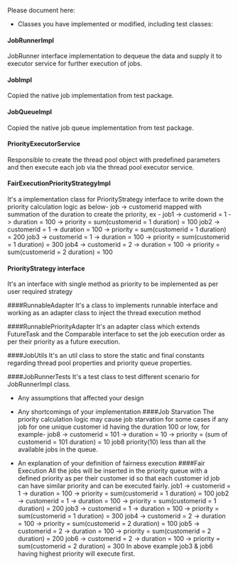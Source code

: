 Please document here:
* Classes you have implemented or modified, including test classes:

#### JobRunnerImpl
JobRunner interface implementation to dequeue the data and supply it to executor service for further execution of jobs.

#### JobImpl
Copied the native job implementation from test package.

#### JobQueueImpl
Copied the native job queue implementation from test package.

#### PriorityExecutorService
Responsible to create the thread pool object with predefined parameters and then execute each job via the thread pool executor service.

#### FairExecutionPriorityStrategyImpl
It's a implementation class for PriorityStrategy interface to write down the priority calculation logic as below-
job -> customerid mapped with summation of the duration to create the priority,
ex -
job1 -> customerid = 1 -> duration = 100 -> priority = sum(customerid = 1 duration) = 100
job2 -> customerid = 1 -> duration = 100 -> priority = sum(customerid = 1 duration) = 200
job3 -> customerid = 1 -> duration = 100 -> priority = sum(customerid = 1 duration) = 300
job4 -> customerid = 2 -> duration = 100 -> priority = sum(customerid = 2 duration) = 100

#### PriorityStrategy interface
It's an interface with single method as priority to be implemented as per user required strategy

####RunnableAdapter
It's a class to implements runnable interface and working as an adapter class to inject the thread execution method

####RunnablePriorityAdapter
It's an adapter class which extends FutureTask and the Comparable interface to set the job execution order as per their priority as a future execution.

####JobUtils
It's an util class to store the static and final constants regarding thread pool properties and priority queue properties.

####JobRunnerTests
It's a test class to test different scenario for JobRunnerImpl class.

* Any assumptions that affected your design
* Any shortcomings of your implementation
####Job Starvation
The priority calculation logic may cause job starvation for some cases if any job for one unique customer id having the duration 100 or low, for example-
job8 -> customerid = 101 -> duration = 10 -> priority = (sum of customerid = 101 duration) = 10
job8 priority(10) less than all the available jobs in the queue.

* An explanation of your definition of fairness execution
####Fair Execution
All the jobs will be inserted in the priority queue with a defined priority as per their customer id so that each customer id job can have similar priority and can be executed fairly.
job1 -> customerid = 1 -> duration = 100 -> priority = sum(customerid = 1 duration) = 100
job2 -> customerid = 1 -> duration = 100 -> priority = sum(customerid = 1 duration) = 200
job3 -> customerid = 1 -> duration = 100 -> priority = sum(customerid = 1 duration) = 300
job4 -> customerid = 2 -> duration = 100 -> priority = sum(customerid = 2 duration) = 100
job5 -> customerid = 2 -> duration = 100 -> priority = sum(customerid = 2 duration) = 200
job6 -> customerid = 2 -> duration = 100 -> priority = sum(customerid = 2 duration) = 300
In above example job3 & job6 having highest priority will execute first.